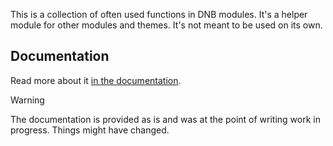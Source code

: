 This is a collection of often used functions in DNB modules. It's a helper module for other modules and themes. It's not meant to be used on its own. 

## Documentation 

Read more about it [in the documentation](documentation/index.md). 

> [!WARNING]
> The documentation is provided as is and was at the point of writing work in progress. Things might have changed.

